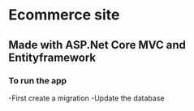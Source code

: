 # Ecommerce site
## Made with ASP.Net Core MVC and Entityframework

### To run the app
  -First create a migration
  -Update the database
